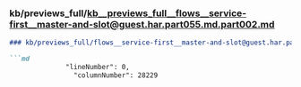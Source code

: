 ### kb/previews_full/kb__previews_full__flows__service-first__master-and-slot@guest.har.part055.md.part002.md

```md
### kb/previews_full/flows__service-first__master-and-slot@guest.har.part055.md (part 002)

```md
              "lineNumber": 0,
                "columnNumber": 28229
 
```

```

```
